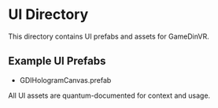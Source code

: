 # UI Directory

This directory contains UI prefabs and assets for GameDinVR.

## Example UI Prefabs
- GDIHologramCanvas.prefab

All UI assets are quantum-documented for context and usage. 